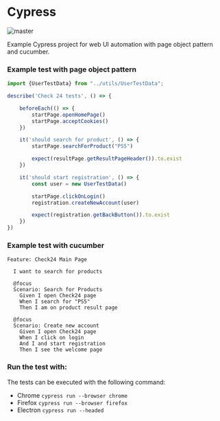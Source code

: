 # Cypress
![master](https://github.com/Jose-Luis-Nunez/cypress-examples/actions/workflows/run_tests.yml/badge.svg?branch=master)


Example Cypress project for web UI automation with page object pattern and cucumber.


### Example test with page object pattern

```js
import {UserTestData} from "../utils/UserTestData";

describe('Check 24 tests', () => {

    beforeEach(() => {
        startPage.openHomePage()
        startPage.acceptCookies()
    })

    it('should search for product', () => {
        startPage.searchForProduct("PS5")

        expect(resultPage.getResultPageHeader()).to.exist
    })

    it('should start registration', () => {
        const user = new UserTestData()

        startPage.clickOnLogin()
        registration.createNewAccount(user)

        expect(registration.getBackButton()).to.exist
    })
})
```

### Example test with cucumber
```gherkin
Feature: Check24 Main Page

  I want to search for products

  @focus
  Scenario: Search for Products
    Given I open Check24 page
    When I search for "PS5"
    Then I am on product result page

  @focus
  Scenario: Create new account
    Given I open Check24 page
    When I click on login
    And I and start registration
    Then I see the welcome page

```

### Run the test with:

The tests can be executed with the following command:

* Chrome `cypress run --browser chrome`
* Firefox `cypress run --browser firefox`
* Electron `cypress run --headed`

